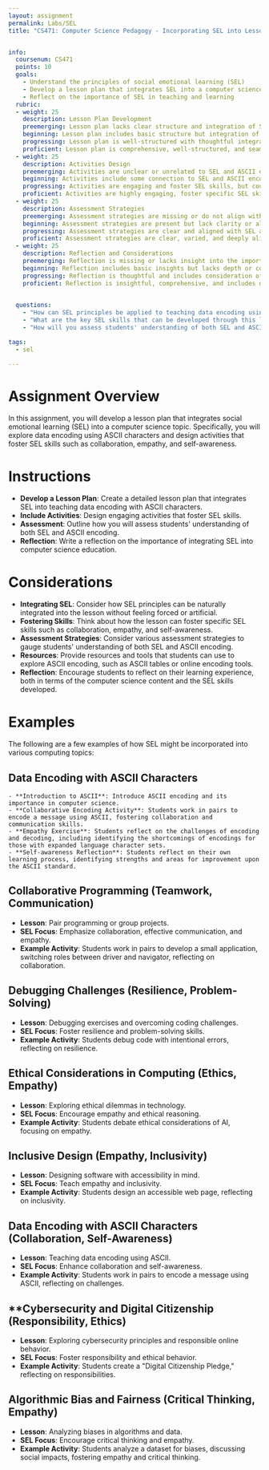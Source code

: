 ```yaml
---
layout: assignment
permalink: Labs/SEL
title: "CS471: Computer Science Pedagogy - Incorporating SEL into Lesson Planning"


info:
  coursenum: CS471
  points: 10
  goals:
    - Understand the principles of social emotional learning (SEL)
    - Develop a lesson plan that integrates SEL into a computer science topic
    - Reflect on the importance of SEL in teaching and learning
  rubric:
  - weight: 25
    description: Lesson Plan Development
    preemerging: Lesson plan lacks clear structure and integration of SEL principles.
    beginning: Lesson plan includes basic structure but integration of SEL is superficial or forced.
    progressing: Lesson plan is well-structured with thoughtful integration of SEL, but lacks depth in some areas.
    proficient: Lesson plan is comprehensive, well-structured, and seamlessly integrates SEL into the ASCII encoding topic.
  - weight: 25
    description: Activities Design
    preemerging: Activities are unclear or unrelated to SEL and ASCII encoding.
    beginning: Activities include some connection to SEL and ASCII encoding but lack engagement or creativity.
    progressing: Activities are engaging and foster SEL skills, but could be more closely aligned with ASCII encoding.
    proficient: Activities are highly engaging, foster specific SEL skills, and are closely aligned with ASCII encoding.
  - weight: 25
    description: Assessment Strategies
    preemerging: Assessment strategies are missing or do not align with the goals of teaching SEL and ASCII encoding.
    beginning: Assessment strategies are present but lack clarity or alignment with SEL and ASCII encoding objectives.
    progressing: Assessment strategies are clear and aligned with SEL and ASCII encoding objectives but lack variety or depth.
    proficient: Assessment strategies are clear, varied, and deeply aligned with both SEL and ASCII encoding objectives.
  - weight: 25
    description: Reflection and Considerations
    preemerging: Reflection is missing or lacks insight into the importance of integrating SEL into computer science education.
    beginning: Reflection includes basic insights but lacks depth or consideration of specific SEL skills and resources.
    progressing: Reflection is thoughtful and includes consideration of specific SEL skills and resources but could be more comprehensive.
    proficient: Reflection is insightful, comprehensive, and includes deep consideration of specific SEL skills, resources, and the broader context of computer science education.

    
  questions:
    - "How can SEL principles be applied to teaching data encoding using ASCII characters?"
    - "What are the key SEL skills that can be developed through this lesson?"
    - "How will you assess students' understanding of both SEL and ASCII encoding?"

tags:
  - sel

---
```


# Assignment Overview
In this assignment, you will develop a lesson plan that integrates social emotional learning (SEL) into a computer science topic. Specifically, you will explore data encoding using ASCII characters and design activities that foster SEL skills such as collaboration, empathy, and self-awareness.

# Instructions
- **Develop a Lesson Plan**: Create a detailed lesson plan that integrates SEL into teaching data encoding with ASCII characters.
- **Include Activities**: Design engaging activities that foster SEL skills.
- **Assessment**: Outline how you will assess students' understanding of both SEL and ASCII encoding.
- **Reflection**: Write a reflection on the importance of integrating SEL into computer science education.

# Considerations
- **Integrating SEL**: Consider how SEL principles can be naturally integrated into the lesson without feeling forced or artificial.
- **Fostering Skills**: Think about how the lesson can foster specific SEL skills such as collaboration, empathy, and self-awareness.
- **Assessment Strategies**: Consider various assessment strategies to gauge students' understanding of both SEL and ASCII encoding.
- **Resources**: Provide resources and tools that students can use to explore ASCII encoding, such as ASCII tables or online encoding tools.
- **Reflection**: Encourage students to reflect on their learning experience, both in terms of the computer science content and the SEL skills developed.

# Examples
The following are a few examples of how SEL might be incorporated into various computing topics:

## Data Encoding with ASCII Characters
    - **Introduction to ASCII**: Introduce ASCII encoding and its importance in computer science.
    - **Collaborative Encoding Activity**: Students work in pairs to encode a message using ASCII, fostering collaboration and communication skills.
    - **Empathy Exercise**: Students reflect on the challenges of encoding and decoding, including identifying the shortcomings of encodings for those with expanded language character sets.
    - **Self-awareness Reflection**: Students reflect on their own learning process, identifying strengths and areas for improvement upon the ASCII standard.

## Collaborative Programming (Teamwork, Communication)
   - **Lesson**: Pair programming or group projects.
   - **SEL Focus**: Emphasize collaboration, effective communication, and empathy.
   - **Example Activity**: Students work in pairs to develop a small application, switching roles between driver and navigator, reflecting on collaboration.

## Debugging Challenges (Resilience, Problem-Solving)
   - **Lesson**: Debugging exercises and overcoming coding challenges.
   - **SEL Focus**: Foster resilience and problem-solving skills.
   - **Example Activity**: Students debug code with intentional errors, reflecting on resilience.

## Ethical Considerations in Computing (Ethics, Empathy)
   - **Lesson**: Exploring ethical dilemmas in technology.
   - **SEL Focus**: Encourage empathy and ethical reasoning.
   - **Example Activity**: Students debate ethical considerations of AI, focusing on empathy.

## Inclusive Design (Empathy, Inclusivity)
   - **Lesson**: Designing software with accessibility in mind.
   - **SEL Focus**: Teach empathy and inclusivity.
   - **Example Activity**: Students design an accessible web page, reflecting on inclusivity.

## Data Encoding with ASCII Characters (Collaboration, Self-Awareness)
   - **Lesson**: Teaching data encoding using ASCII.
   - **SEL Focus**: Enhance collaboration and self-awareness.
   - **Example Activity**: Students work in pairs to encode a message using ASCII, reflecting on challenges.

## **Cybersecurity and Digital Citizenship (Responsibility, Ethics)
   - **Lesson**: Exploring cybersecurity principles and responsible online behavior.
   - **SEL Focus**: Foster responsibility and ethical behavior.
   - **Example Activity**: Students create a "Digital Citizenship Pledge," reflecting on responsibilities.

## Algorithmic Bias and Fairness (Critical Thinking, Empathy)
   - **Lesson**: Analyzing biases in algorithms and data.
   - **SEL Focus**: Encourage critical thinking and empathy.
   - **Example Activity**: Students analyze a dataset for biases, discussing social impacts, fostering empathy and critical thinking.
